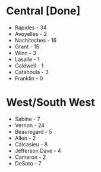 # Central [Done]

- Rapides - 34
- Avoyelles - 2
- Nachitoches - 16
- Grant - 15
- Winn - 3
- Lasalle - 1
- Caldwell - 1
- Catahoula - 3
- Franklin - 0

# West/South West

- Sabine - 7
- Vernon - 24
- Beauregard - 5
- Allen - 2
- Calcasieu - 8
- Jefferson Dave - 4
- Cameron - 2
- DeSoto - 7
